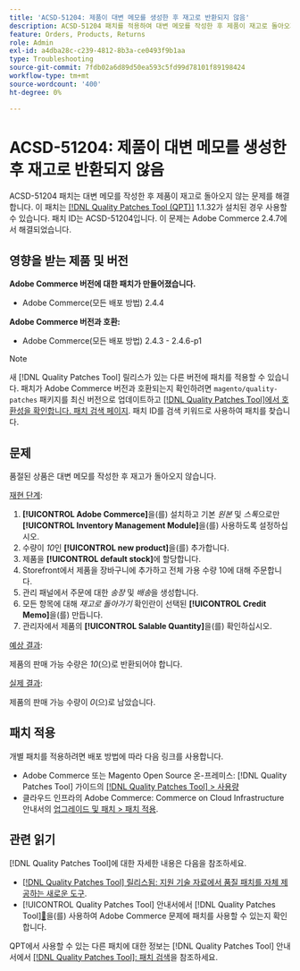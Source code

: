 ```yaml
---
title: 'ACSD-51204: 제품이 대변 메모를 생성한 후 재고로 반환되지 않음'
description: ACSD-51204 패치를 적용하여 대변 메모를 작성한 후 제품이 재고로 돌아오지 않는 Adobe Commerce 문제를 해결합니다.
feature: Orders, Products, Returns
role: Admin
exl-id: a4dba28c-c239-4812-8b3a-ce0493f9b1aa
type: Troubleshooting
source-git-commit: 7fdb02a6d89d50ea593c5fd99d78101f89198424
workflow-type: tm+mt
source-wordcount: '400'
ht-degree: 0%

---
```


# ACSD-51204: 제품이 대변 메모를 생성한 후 재고로 반환되지 않음

ACSD-51204 패치는 대변 메모를 작성한 후 제품이 재고로 돌아오지 않는 문제를 해결합니다. 이 패치는 [[!DNL Quality Patches Tool (QPT)]](https://experienceleague.adobe.com/ko/docs/commerce-operations/tools/quality-patches-tool/quality-patches-tool-to-self-serve-quality-patches) 1.1.32가 설치된 경우 사용할 수 있습니다. 패치 ID는 ACSD-51204입니다. 이 문제는 Adobe Commerce 2.4.7에서 해결되었습니다.

## 영향을 받는 제품 및 버전

**Adobe Commerce 버전에 대한 패치가 만들어졌습니다.**

* Adobe Commerce(모든 배포 방법) 2.4.4

**Adobe Commerce 버전과 호환:**

* Adobe Commerce(모든 배포 방법) 2.4.3 - 2.4.6-p1

>[!NOTE]
>
>새 [!DNL Quality Patches Tool] 릴리스가 있는 다른 버전에 패치를 적용할 수 있습니다. 패치가 Adobe Commerce 버전과 호환되는지 확인하려면 `magento/quality-patches` 패키지를 최신 버전으로 업데이트하고 [[!DNL Quality Patches Tool]에서 호환성을 확인합니다. 패치 검색 페이지](<https://experienceleague.adobe.com/tools/commerce-quality-patches/index.html?lang=ko>). 패치 ID를 검색 키워드로 사용하여 패치를 찾습니다.

## 문제

품절된 상품은 대변 메모를 작성한 후 재고가 돌아오지 않습니다.

<u>재현 단계</u>:

1. **[!UICONTROL Adobe Commerce]**&#x200B;을(를) 설치하고 기본 *원본* 및 *스톡*&#x200B;으로만 **[!UICONTROL Inventory Management Module]**&#x200B;을(를) 사용하도록 설정하십시오.
1. 수량이 *10*&#x200B;인 **[!UICONTROL new product]**&#x200B;을(를) 추가합니다.
1. 제품을 **[!UICONTROL default stock]**&#x200B;에 할당합니다.
1. Storefront에서 제품을 장바구니에 추가하고 전체 가용 수량 10에 대해 주문합니다.
1. 관리 패널에서 주문에 대한 *송장* 및 *배송*&#x200B;을 생성합니다.
1. 모든 항목에 대해 *재고로 돌아가기* 확인란이 선택된 **[!UICONTROL Credit Memo]**&#x200B;을(를) 만듭니다.
1. 관리자에서 제품의 **[!UICONTROL Salable Quantity]**&#x200B;을(를) 확인하십시오.

<u>예상 결과</u>:

제품의 판매 가능 수량은 *10*(으)로 반환되어야 합니다.

<u>실제 결과</u>:

제품의 판매 가능 수량이 *0*(으)로 남았습니다.

## 패치 적용

개별 패치를 적용하려면 배포 방법에 따라 다음 링크를 사용합니다.

* Adobe Commerce 또는 Magento Open Source 온-프레미스: [!DNL Quality Patches Tool] 가이드의 [[!DNL Quality Patches Tool] > 사용량](/help/tools/quality-patches-tool/usage.md)
* 클라우드 인프라의 Adobe Commerce: Commerce on Cloud Infrastructure 안내서의 [업그레이드 및 패치 > 패치 적용](https://experienceleague.adobe.com/docs/commerce-cloud-service/user-guide/develop/upgrade/apply-patches.html?lang=ko).

## 관련 읽기

[!DNL Quality Patches Tool]에 대한 자세한 내용은 다음을 참조하세요.

* [[!DNL Quality Patches Tool] 릴리스됨: 지원 기술 자료에서 품질 패치를 자체 제공하는 새로운 도구](https://experienceleague.adobe.com/ko/docs/commerce-operations/tools/quality-patches-tool/quality-patches-tool-to-self-serve-quality-patches).
* [!UICONTROL Quality Patches Tool] 안내서에서  [!DNL Quality Patches Tool][&#128279;](/help/tools/quality-patches-tool/patches-available-in-qpt/check-patch-for-magento-issue-with-magento-quality-patches.md)을(를) 사용하여 Adobe Commerce 문제에 패치를 사용할 수 있는지 확인합니다.


QPT에서 사용할 수 있는 다른 패치에 대한 정보는 [!DNL Quality Patches Tool] 안내서에서 [[!DNL Quality Patches Tool]: 패치 검색](<https://experienceleague.adobe.com/tools/commerce-quality-patches/index.html?lang=ko>)을 참조하세요.
